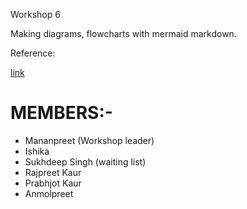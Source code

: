 Workshop 6

Making diagrams, flowcharts with mermaid markdown.

Reference:

[link](https://github.com/mermaid-js/mermaid)

# MEMBERS:- 
- Mananpreet (Workshop leader)
- Ishika
- Sukhdeep Singh (waiting list)
- Rajpreet Kaur
- Prabhjot Kaur
- Anmolpreet

